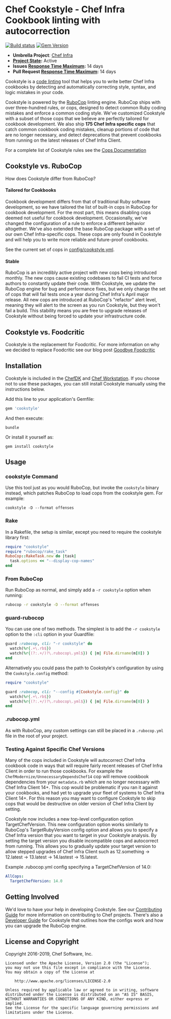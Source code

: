 # Chef Cookstyle - Chef Infra Cookbook linting with autocorrection

[![Build status](https://badge.buildkite.com/c086ffe05e32e4d61282b91ead96b3721590a59ed4360cf7ac.svg?branch=master)](https://buildkite.com/chef-oss/chef-cookstyle-master-verify)
[![Gem Version](https://badge.fury.io/rb/cookstyle.svg)](https://badge.fury.io/rb/cookstyle)

* **Umbrella Project**: [Chef Infra](https://github.com/chef/chef-oss-practices/blob/master/projects/chef-infra.md)
* **[Project State](https://github.com/chef/chef-oss-practices/blob/master/repo-management/repo-states.md):** Active
* **Issues [Response Time Maximum](https://github.com/chef/chef-oss-practices/blob/master/repo-management/repo-states.md):** 14 days
* **Pull Request [Response Time Maximum](https://github.com/chef/chef-oss-practices/blob/master/repo-management/repo-states.md):** 14 days

Cookstyle is a [code linting](https://en.wikipedia.org/wiki/Lint_%28software%29) tool that helps you to write better Chef Infra cookbooks by detecting and automatically correcting style, syntax, and logic mistakes in your code.

Cookstyle is powered by the [RuboCop](http://www.rubocop.org) linting engine. RuboCop ships with over three-hundred rules, or cops, designed to detect common Ruby coding mistakes and enforce a common coding style. We've customized Cookstyle with a subset of those cops that we believe are perfectly tailored for cookbook development. We also ship **175 Chef Infra specific cops** that catch common cookbook coding mistakes, cleanup portions of code that are no longer necessary, and detect deprecations that prevent cookbooks from running on the latest releases of Chef Infra Client.

For a complete list of Cookstyle rules see the [Cops Documentation](https://github.com/chef/cookstyle/blob/master/docs/cops.md)

## Cookstyle vs. RuboCop

How does Cookstyle differ from RuboCop?

#### Tailored for Cookbooks

Cookbook development differs from that of traditional Ruby software development, so we have tailored the list of built-in cops in RuboCop for cookbook development. For the most part, this means disabling cops deemed not useful for cookbook development. Occasionally, we've changed the configuration of a rule to enforce a different behavior altogether. We've also extended the base RuboCop package with a set of our own Chef Infra-specific cops. These cops are only found in Cookstyle and will help you to write more reliable and future-proof cookbooks.

See the current set of cops in [config/cookstyle.yml](https://github.com/chef/cookstyle/blob/master/config/cookstyle.yml).

#### Stable

RuboCop is an incredibly active project with new cops being introduced monthly. The new cops cause existing codebases to fail CI tests and force authors to constantly update their code. With Cookstyle, we update the RuboCop engine for bug and performance fixes, but we only change the set of cops that will fail tests once a year during Chef Infra's April major release. All new cops are introduced at RuboCop's "refactor" alert level, meaning they will alert to the screen as you run Cookstyle, but they won't fail a build. This stability means you are free to upgrade releases of Cookstyle without being forced to update your infrastructure code.

## Cookstyle vs. Foodcritic

Cookstyle is the replacement for Foodcritic. For more information on why we decided to replace Foodcritic see our blog post [Goodbye Foodcritic](https://blog.chef.io/goodbye-foodcritic/)

## Installation

Cookstyle is included in the [ChefDK](https://downloads.chef.io/chefdk) and [Chef Workstation](https://downloads.chef.io/chef-workstation/). If you choose not to use these packages, you can still install Cookstyle manually using the instructions below.

Add this line to your application's Gemfile:

```ruby
gem 'cookstyle'
```

And then execute:

```shell
bundle
```

Or install it yourself as:

```shell
gem install cookstyle
```

## Usage

### cookstyle Command

Use this tool just as you would RuboCop, but invoke the `cookstyle` binary instead, which patches RuboCop to load cops from the cookstyle gem. For example:

```shell
cookstyle -D --format offenses
```

### Rake

In a Rakefile, the setup is similar, except you need to require the cookstyle library first:

```ruby
require "cookstyle"
require "rubocop/rake_task"
RuboCop::RakeTask.new do |task|
  task.options << "--display-cop-names"
end
```

### From RuboCop

Run RuboCop as normal, and simply add a `-r cookstyle` option when running:

```sh
rubocop -r cookstyle -D --format offenses
```

### guard-rubocop

You can use one of two methods. The simplest is to add the `-r cookstyle` option to the `:cli` option in your Guardfile:

```ruby
guard :rubocop, cli: "-r cookstyle" do
  watch(%r{.+\.rb$})
  watch(%r{(?:.+/)?\.rubocop\.yml$}) { |m| File.dirname(m[0]) }
end
```

Alternatively you could pass the path to Cookstyle's configuration by using the `Cookstyle.config` method:

```ruby
require "cookstyle"

guard :rubocop, cli: "--config #{Cookstyle.config}" do
  watch(%r{.+\.rb$})
  watch(%r{(?:.+/)?\.rubocop\.yml$}) { |m| File.dirname(m[0]) }
end
```

### .rubocop.yml

As with RuboCop, any custom settings can still be placed in a `.rubocop.yml` file in the root of your project.

### Testing Against Specific Chef Versions

Many of the cops included in Cookstyle will autocorrect Chef Infra cookbook code in ways that will require fairly recent releases of Chef Infra Client in order to run those cookbooks. For example the `ChefModernize/UnnecessaryDependsChef14` cop will remove cookbook dependencies from your `metadata.rb` which are no longer necessary with Chef Infra Client 14+. This cop would be problematic if you ran it against your cookbooks, and had yet to upgrade your fleet of systems to Chef Infra Client 14+. For this reason you may want to configure Cookstyle to skip cops that would be destructive on older version of Chef Infra Client by setting.

Cookstyle now includes a new top-level configuration option TargetChefVersion. This new configuration option works similarly to RuboCop's TargetRubyVersion config option and allows you to specify a Chef Infra version that you want to target in your Cookstyle analysis. By setting the target version you disable incompatible cops and autocorrect from running. This allows you to gradually update your target version to allow stepped upgrades of Chef Infra Client such as 12.something -> 12.latest -> 13.latest -> 14.lastest -> 15.latest.

Example .rubocop.yml config specifying a TargetChefVersion of 14.0:

```yaml
AllCops:
  TargetChefVersion: 14.0
```

## Getting Involved

We'd love to have your help in developing Cookstyle. See our [Contributing Guide](https://github.com/chef/chef/blob/master/CONTRIBUTING.md) for more information on contributing to Chef projects. There's also a [Developer Guide](./DEVELOPER_GUIDE.md) for Cookstyle that outlines how the configs work and how you can upgrade the RuboCop engine.

## License and Copyright

Copyright 2016-2019, Chef Software, Inc.

```
Licensed under the Apache License, Version 2.0 (the "License");
you may not use this file except in compliance with the License.
You may obtain a copy of the License at

    http://www.apache.org/licenses/LICENSE-2.0

Unless required by applicable law or agreed to in writing, software
distributed under the License is distributed on an "AS IS" BASIS,
WITHOUT WARRANTIES OR CONDITIONS OF ANY KIND, either express or implied.
See the License for the specific language governing permissions and
limitations under the License.
```
